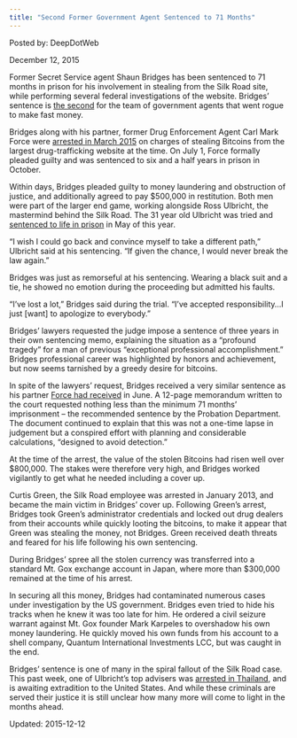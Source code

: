```yaml
---
title: "Second Former Government Agent Sentenced to 71 Months"
---
```


Posted by: DeepDotWeb 

<span>December 12, 2015</span>

<p>Former Secret Service agent Shaun Bridges has been sentenced to 71 months in prison for his involvement in stealing from the Silk Road site, while performing several federal investigations of the website. Bridges’ sentence is <a href="https://g-i-r.github.io/deepdotweb/2015/10/23/corrupt-dea-agent-carl-force-gets-6-years-in-prison-for-extorting-bitcoins/">the second</a> for the team of government agents that went rogue to make fast money.</p>
<p>Bridges along with his partner, former Drug Enforcement Agent Carl Mark Force were <a href="https://g-i-r.github.io/deepdotweb/2015/03/30/2-federal-agents-arrested-for-stealing-btc-while-investigating-silk-road/">arrested in March 2015</a> on charges of stealing Bitcoins from the largest drug-trafficking website at the time. On July 1, Force formally pleaded guilty and was sentenced to six and a half years in prison in October.</p>
<p>Within days, Bridges pleaded guilty to money laundering and obstruction of justice, and additionally agreed to pay $500,000 in restitution. Both men were part of the larger end game, working alongside Ross Ulbricht, the mastermind behind the Silk Road. The 31 year old Ulbricht was tried and <a href="https://g-i-r.github.io/deepdotweb/2015/05/30/silk-road-admin-ross-ulbricht-dpr-sentenced-to-life-in-prison/">sentenced to life in prison</a> in May of this year.</p>
<p>“I wish I could go back and convince myself to take a different path,” Ulbricht said at his sentencing. “If given the chance, I would never break the law again.”</p>
<p>Bridges was just as remorseful at his sentencing. Wearing a black suit and a tie, he showed no emotion during the proceeding but admitted his faults.</p>
<p>“I’ve lost a lot,” Bridges said during the trial. “I’ve accepted responsibility…I just [want] to apologize to everybody.”</p>
<p>Bridges’ lawyers requested the judge impose a sentence of three years in their own sentencing memo, explaining the situation as a “profound tragedy” for a man of previous “exceptional professional accomplishment.” Bridges professional career was highlighted by honors and achievement, but now seems tarnished by a greedy desire for bitcoins.</p>
<p>In spite of the lawyers’ request, Bridges received a very similar sentence as his partner <a href="https://g-i-r.github.io/deepdotweb/2015/10/23/corrupt-dea-agent-carl-force-gets-6-years-in-prison-for-extorting-bitcoins/">Force had received</a> in June. A 12-page memorandum written to the court requested nothing less than the minimum 71 months’ imprisonment – the recommended sentence by the Probation Department. The document continued to explain that this was not a one-time lapse in judgement but a conspired effort with planning and considerable calculations, “designed to avoid detection.”</p>
<p>At the time of the arrest, the value of the stolen Bitcoins had risen well over $800,000. The stakes were therefore very high, and Bridges worked vigilantly to get what he needed including a cover up.</p>
<p>Curtis Green, the Silk Road employee was arrested in January 2013, and became the main victim in Bridges’ cover up. Following Green’s arrest, Bridges took Green’s administrator credentials and locked out drug dealers from their accounts while quickly looting the bitcoins, to make it appear that Green was stealing the money, not Bridges. Green received death threats and feared for his life following his own sentencing.</p>
<p>During Bridges’ spree all the stolen currency was transferred into a standard Mt. Gox exchange account in Japan, where more than $300,000 remained at the time of his arrest.</p>
<p>In securing all this money, Bridges had contaminated numerous cases under investigation by the US government. Bridges even tried to hide his tracks when he knew it was too late for him. He ordered a civil seizure warrant against Mt. Gox founder Mark Karpeles to overshadow his own money laundering. He quickly moved his own funds from his account to a shell company, Quantum International Investments LCC, but was caught in the end.</p>
<p>Bridges’ sentence is one of many in the spiral fallout of the Silk Road case. This past week, one of Ulbricht’s top advisers was <a href="https://g-i-r.github.io/deepdotweb/2015/12/05/silk-road-1-roger-clark-suspected-silk-road-architect-variety-jones-arrested-in-koh-chang/">arrested in Thailand</a>, and is awaiting extradition to the United States. And while these criminals are served their justice it is still unclear how many more will come to light in the months ahead.</p>

Updated: 2015-12-12